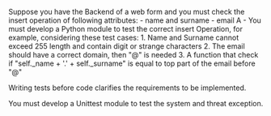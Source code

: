 Suppose you have the Backend of a web form and you must check the insert operation of following attributes:
    - name and surname
    - email
A - You must develop a Python module to test the correct insert Operation, for example, considering these test cases:
    1. Name and Surname cannot exceed 255 length and contain digit or strange characters
    2. The email should have a correct domain, then "@" is needed
    3. A function that check if "self._name + '.' + self._surname" is equal to top part of the email before "@"

Writing tests before code clarifies the requirements to be implemented.

You must develop a Unittest module to test the system and threat exception.
